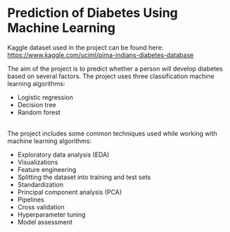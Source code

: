 # Prediction of Diabetes Using Machine Learning

Kaggle dataset used in the project can be found here:
https://www.kaggle.com/uciml/pima-indians-diabetes-database

The aim of the project is to predict whether a person will develop diabetes based on several factors.
The project uses three classification machine learning algorithms:
- Logistic regression
- Decision tree
- Random forest

<br>
The project includes some common techniques used while working with machine learning algorithms: <br>

- Exploratory data analysis (EDA)
- Visualizations
- Feature engineering
- Splitting the dataset into training and test sets
- Standardization
- Principal component analysis (PCA)
- Pipelines
- Cross validation
- Hyperparameter tuning
- Model assessment
